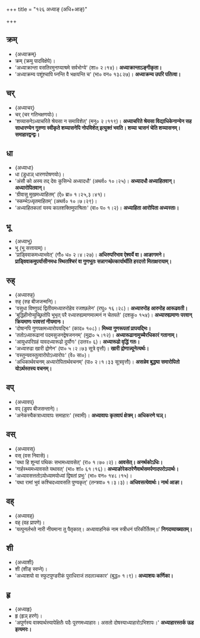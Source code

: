+++
title = "१२६ अध्याङ् (अधि+आङ्)"

+++

## क्रम्
- {अध्याक्रम्}
- क्रम् (क्रमु पादविक्षेपे)।
- 'अध्याक्रान्ता वसतिरमुनाप्याश्रमे सर्वभोग्ये' (शा० २।१४)।  **अध्याक्रान्ताऽङ्गीकृता।**
- 'अध्याक्रम्य पशूंश्चापि घ्नन्ति वै भक्षयन्ति च' (भा० वन० १३८२७)।  **अध्याक्रम्य उपरि पतित्वा।**

## चर्
- {अध्याचर्}
- चर् (चर गतिभक्षणयोः)।
- 'शय्यासनेऽध्याचरिते श्रेयसा न समाविशेत्' (मनु० २।११९)।  **अध्याचरिते श्रेयसा विद्याधिकेनान्येन सह साधारण्येन गुरुणा स्वीकृते शय्यासनेपि नोपविशेत् इत्युक्तं भवति। शय्या चासनं चेति शय्यासनम्। समाहारद्वन्द्वः।**

## धा
- {अध्याधा}
- धा (डुधाञ् धारणपोषणयोः)।
- 'अंसौ को अस्य तद् देवः कुसिन्धे अध्यादधौ' (अथर्व० १०।२५)।  **अध्यादधौ अध्याहितवान्। अध्यारोपितवान्।**
- 'ग्रीवासु मुखमध्याहितम्' (ऐ० ब्रा० १।२५,३।४१)।
- 'स्कम्भेऽध्यृतमाहितम्' (अथर्व० १०।७।२९)।
- 'अध्याहितकलां यस्य कालशक्तिमुपाश्रिताः' (वा० प० १।२)।  **अध्याहिता आरोपिता अध्यस्ताः।**

## भू
- {अध्याभू}
- भू (भू सत्तायाम्)।
- 'प्राड्विवाकमध्याभवेत्' (गौ० ध० २।४।२७)। **अधिरुपरिभाव ऐश्वर्ये वा। आङागमने। प्राड्विवाकमुपर्यासीनमधः स्थितश्चिरं वा गुणभूतः सन्नागच्छेत्कार्यार्थीति हरदत्तो मिताक्षरायाम्।**

## रुह्
- {अध्यारुह्}
- रुह् (रुह बीजजन्मनि)।
- 'वसुधा विष्णुपदं द्वितीयमध्यारुरोहेव रजश्छलेन' (रघु० १६।२८)।  **अध्यारुरोह आरुरोह आरूढवती।**
- 'बुद्धिहीनोप्युच्छ्रितोपि भूभृत् परै रध्यारुह्यमाणमात्मनं न चेतयते' (दशकु० १५४)। **अध्यारुह्यमाणः परवान् क्रियमाणः परवत्तां नीयमानः।**
- 'दोषानपि गुणपक्षमध्यारोपयद्भिः' (काद० १०८)। **मिथ्या गुणरूपतां प्रापयद्भिः।**
- 'ततोऽध्यारूढानां पदमसुजनद्वेषजननम्' (मुद्रा० ५।१२)।  **अध्यारूढानामुच्चैरधिकारं गतानाम्।**
- 'आयुधपरिग्रहं यावदध्यारूढो दुर्योगः' (उत्तर० ६)। **अध्यारूढो वृद्धिं गतः।**
- 'अध्यारुढा खारी द्रोणेन' (पा० ५।२।७३ सूत्रे वृत्तौ)। **खारी द्रोणान्न्यूनेत्यर्थः।**
- 'वस्तुन्यवस्तुत्वारोपोऽध्यारोपः' (वे० सा०)।  
- 'अधिकार्थवचनम् अध्यारोपितार्थवचनम्' (पा० २।१।३३ सूत्रवृत्तौ)। **असन्नेव बुद्ध्या समारोपितो योऽर्थस्तस्य वचनम्।**

## वप्
- {अध्यावप्}
- वप् (डुवप बीजसन्ताने)।  
- 'अनेकस्यैकत्राध्यावापः समाहारः' (स्वामी)। **अध्यावापः कृतवापं क्षेत्रम्। अधिकरणे घञ्।**

## वस्
- {अध्यावस्}
- वस् (वस निवासे)।
- 'यथा हि शून्यां पथिकः सभामध्यावसेत्' (रा० १।७०।२)।  **आवसेत्। अनर्थकोऽधिः।**
- 'गार्हस्थ्यमध्यावसते यथावत्' (भा० शां० ६१।१६)।  **अध्याङोरेकतरेणैवार्थसमर्पणादपरोऽपार्थः।**
- 'अध्यावसत्ततोऽयोध्यामयोध्यां द्विषतां प्रभुः' (भा० वन० १४८।१५)।
- 'यथा रामां भुवं कश्चिदध्यावसति पुण्यकृत्' (तन्त्रवा० १।३।३)। **अधिवसत्येवार्थः। नार्थ आङा।**

## वह्
- {अध्यावह्}
- वह् (वह प्रापणे)।
- 'यत्पुनर्लभते नारी नीयमाना तु पैतृकात्। अध्यावाहनिकं नाम स्त्रीधनं परिकीर्तितम्॥' **निगदव्याख्यातम्।**

## शी
- {अध्याशी}
- शी (शीङ् स्वप्ने)।
- 'अध्याशयो वा स्फुटपुण्डरीकं पुराधिराजं तदलञ्चकार' (बुद्ध० १।९)। **अध्याशयः कर्णिका।**

## हृ
- {अध्याहृ}
- हृ (हृञ् हरणे)।  
- 'अपूर्णस्य वाक्यार्थस्यापेक्षितैः पदैः पूरणमध्याहारः। असतो दोषस्याध्याहारोऽभिशापः।' **अध्याहारस्तर्क ऊह इत्यमरः।**
